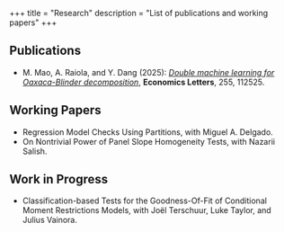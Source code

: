 +++
title = "Research"
description = "List of publications and working papers"
+++

## Publications
- M. Mao, A. Raiola, and Y. Dang (2025): *[Double machine learning for Oaxaca-Blinder decomposition](https://example.com)*, **Economics Letters**, 255, 112525.

## Working Papers
- Regression Model Checks Using Partitions, with Miguel A. Delgado.
- On Nontrivial Power of Panel Slope Homogeneity Tests, with Nazarii Salish.

## Work in Progress
- Classification-based Tests for the Goodness-Of-Fit of Conditional Moment Restrictions Models, with Joël Terschuur, Luke Taylor, and Julius Vainora.